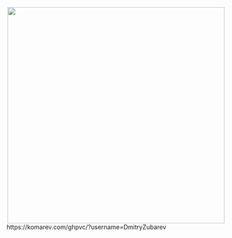 
<div id="header" align="center">
  <img src="https://media.giphy.com/media/s4HTDKSQqne4EEAEFg/giphy.gif" width="500"/>
</div>
https://komarev.com/ghpvc/?username=DmitryZubarev
